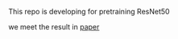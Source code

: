 This repo is developing for pretraining ResNet50

we meet the result in [paper](https://arxiv.org/abs/1512.03385)
